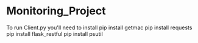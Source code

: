 ﻿# Monitoring_Project
To run Client.py you'll need to install
pip install getmac
pip install requests
pip install flask_restful
pip install psutil
